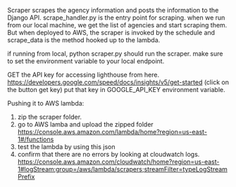 
Scraper scrapes the agency information and posts the information to the Django API. 
scrape_handler.py is the entry point for scraping. 
when we run from our local machine, we get the list of agencies and start scraping them. 
But when deployed to AWS, the scraper is invoked by the schedule and scrape_data is the method hooked up to the lambda.

if running from local, python scraper.py should run the scraper. make sure to set the environment variable to your local endpoint.

GET the API key for accessing lighthouse from here. https://developers.google.com/speed/docs/insights/v5/get-started (click on the button get key)
put that key in GOOGLE_API_KEY environment variable. 

Pushing it to AWS lambda:
1) zip the scraper folder.
2) go to AWS lamba and upload the zipped folder https://console.aws.amazon.com/lambda/home?region=us-east-1#/functions
3) test the lambda by using this json 
4) confirm that there are no errors by looking at cloudwatch logs. https://console.aws.amazon.com/cloudwatch/home?region=us-east-1#logStream:group=/aws/lambda/scrapers;streamFilter=typeLogStreamPrefix 
